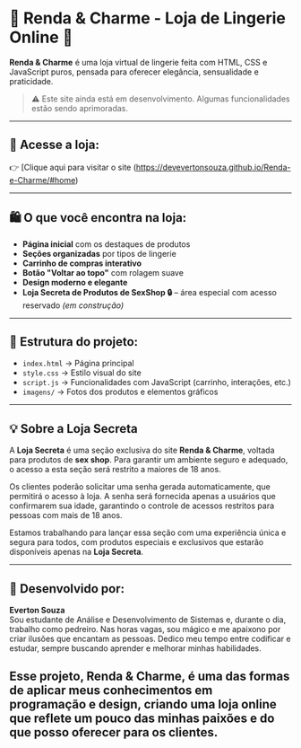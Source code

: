 # 🌸 Renda & Charme - Loja de Lingerie Online 👙

**Renda & Charme** é uma loja virtual de lingerie feita com HTML, CSS e JavaScript puros, pensada para oferecer elegância, sensualidade e praticidade.

> ⚠️ Este site ainda está em desenvolvimento. Algumas funcionalidades estão sendo aprimoradas.

---

## 🔗 Acesse a loja:
👉 [Clique aqui para visitar o site  (https://devevertonsouza.github.io/Renda-e-Charme/#home)

---

## 🛍️ O que você encontra na loja:

- **Página inicial** com os destaques de produtos
- **Seções organizadas** por tipos de lingerie
- **Carrinho de compras interativo**
- **Botão "Voltar ao topo"** com rolagem suave
- **Design moderno e elegante**
- **Loja Secreta de Produtos de SexShop 🔒** – área especial com acesso reservado *(em construção)*

---

## 📁 Estrutura do projeto:

- `index.html` → Página principal
- `style.css` → Estilo visual do site
- `script.js` → Funcionalidades com JavaScript (carrinho, interações, etc.)
- `imagens/` → Fotos dos produtos e elementos gráficos

---

## 💡 Sobre a Loja Secreta

A **Loja Secreta** é uma seção exclusiva do site **Renda & Charme**, voltada para produtos de **sex shop**. Para garantir um ambiente seguro e adequado, o acesso a esta seção será restrito a maiores de 18 anos. 

Os clientes poderão solicitar uma senha gerada automaticamente, que permitirá o acesso à loja. A senha será fornecida apenas a usuários que confirmarem sua idade, garantindo o controle de acessos restritos para pessoas com mais de 18 anos.

Estamos trabalhando para lançar essa seção com uma experiência única e segura para todos, com produtos especiais e exclusivos que estarão disponíveis apenas na **Loja Secreta**.


---

## 👤 Desenvolvido por:

**Everton Souza**  
Sou estudante de Análise e Desenvolvimento de Sistemas e, durante o dia, trabalho como pedreiro. Nas horas vagas, sou mágico e me apaixono por criar ilusões que encantam as pessoas. Dedico meu tempo entre codificar e estudar, sempre buscando aprender e melhorar minhas habilidades.

Esse projeto, Renda & Charme, é uma das formas de aplicar meus conhecimentos em programação e design, criando uma loja online que reflete um pouco das minhas paixões e do que posso oferecer para os clientes.
---

